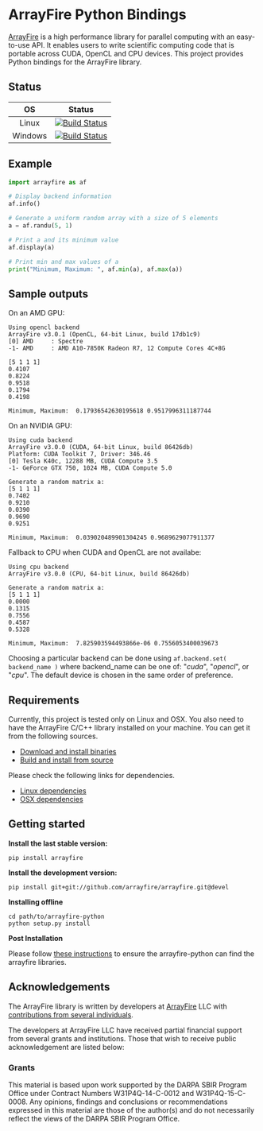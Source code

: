 # ArrayFire Python Bindings

[ArrayFire](https://github.com/arrayfire/arrayfire) is a high performance library for parallel computing with an easy-to-use API. It enables users to write scientific computing code that is portable across CUDA, OpenCL and CPU devices. This project provides Python bindings for the ArrayFire library.

## Status
|  OS    | Status |
|:------:|:------:|
| Linux | [![Build Status](http://ci.arrayfire.org/buildStatus/icon?job=arrayfire-wrappers/python-linux)](http://ci.arrayfire.org/view/All/job/arrayfire-wrappers/job/python-linux/) | 
| Windows | [![Build Status](http://ci.arrayfire.org/buildStatus/icon?job=arrayfire-wrappers/python-windows)](http://ci.arrayfire.org/view/All/job/arrayfire-wrappers/job/python-windows/) |

## Example

```python
import arrayfire as af

# Display backend information
af.info()

# Generate a uniform random array with a size of 5 elements
a = af.randu(5, 1)

# Print a and its minimum value
af.display(a)

# Print min and max values of a
print("Minimum, Maximum: ", af.min(a), af.max(a))
```

## Sample outputs

On an AMD GPU:

```
Using opencl backend
ArrayFire v3.0.1 (OpenCL, 64-bit Linux, build 17db1c9)
[0] AMD     : Spectre
-1- AMD     : AMD A10-7850K Radeon R7, 12 Compute Cores 4C+8G

[5 1 1 1]
0.4107
0.8224
0.9518
0.1794
0.4198

Minimum, Maximum:  0.17936542630195618 0.9517996311187744
```

On an NVIDIA GPU:

```
Using cuda backend
ArrayFire v3.0.0 (CUDA, 64-bit Linux, build 86426db)
Platform: CUDA Toolkit 7, Driver: 346.46
[0] Tesla K40c, 12288 MB, CUDA Compute 3.5
-1- GeForce GTX 750, 1024 MB, CUDA Compute 5.0

Generate a random matrix a:
[5 1 1 1]
0.7402
0.9210
0.0390
0.9690
0.9251

Minimum, Maximum:  0.039020489901304245 0.9689629077911377
```

Fallback to CPU when CUDA and OpenCL are not availabe:

```
Using cpu backend
ArrayFire v3.0.0 (CPU, 64-bit Linux, build 86426db)

Generate a random matrix a:
[5 1 1 1]
0.0000
0.1315
0.7556
0.4587
0.5328

Minimum, Maximum:  7.825903594493866e-06 0.7556053400039673
```

Choosing a particular backend can be done using `af.backend.set( backend_name )`  where backend_name can be one of: "_cuda_", "_opencl_", or "_cpu_". The default device is chosen in the same order of preference.

## Requirements

Currently, this project is tested only on Linux and OSX. You also need to have the ArrayFire C/C++ library installed on your machine. You can get it from the following sources.

- [Download and install binaries](https://arrayfire.com/download)
- [Build and install from source](https://github.com/arrayfire/arrayfire)

Please check the following links for dependencies.

- [Linux dependencies](http://www.arrayfire.com/docs/using_on_linux.htm)
- [OSX dependencies](http://www.arrayfire.com/docs/using_on_osx.htm)

## Getting started

**Install the last stable version:**

```
pip install arrayfire
```

**Install the development version:**

```
pip install git+git://github.com/arrayfire/arrayfire.git@devel
```

**Installing offline**

```
cd path/to/arrayfire-python
python setup.py install
```

**Post Installation**

Please follow [these instructions](https://github.com/arrayfire/arrayfire-python/wiki) to ensure the arrayfire-python can find the arrayfire libraries.

## Acknowledgements

The ArrayFire library is written by developers at [ArrayFire](http://arrayfire.com) LLC
with [contributions from several individuals](https://github.com/arrayfire/arrayfire_python/graphs/contributors).

The developers at ArrayFire LLC have received partial financial support
from several grants and institutions. Those that wish to receive public
acknowledgement are listed below:

<!--
The following section contains acknowledgements for grant funding. In most
circumstances, the specific phrasing of the text is mandated by the grant
provider. Thus these acknowledgements must remain intact without modification.
-->

### Grants

This material is based upon work supported by the DARPA SBIR Program Office
under Contract Numbers W31P4Q-14-C-0012 and W31P4Q-15-C-0008.
Any opinions, findings and conclusions or recommendations expressed in this
material are those of the author(s) and do not necessarily reflect the views of
the DARPA SBIR Program Office.
